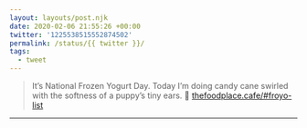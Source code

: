 ```yaml
---
layout: layouts/post.njk
date: 2020-02-06 21:55:26 +00:00
twitter: '1225538515552874502'
permalink: /status/{{ twitter }}/
tags: 
  - tweet
---
```


> It’s National Frozen Yogurt Day. Today I’m doing candy cane swirled with the softness of a puppy’s tiny ears. 🍦 [thefoodplace.cafe/#froyo-list](https://thefoodplace.cafe/#froyo-list)

---
